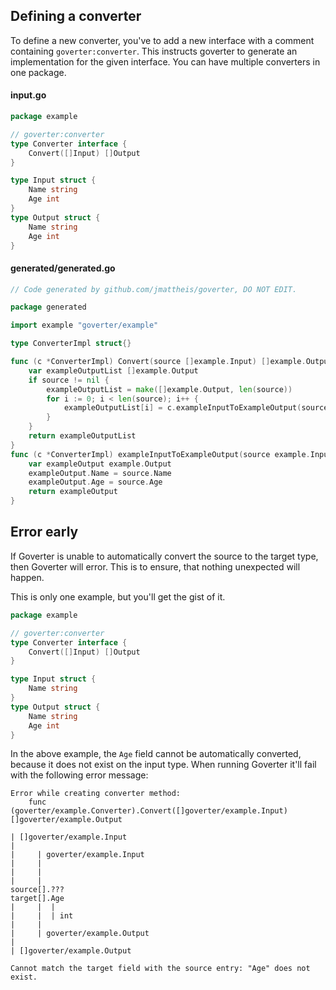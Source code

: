 ## Defining a converter

To define a new converter, you've to add a new interface with a comment
containing `goverter:converter`. This instructs goverter to generate an
implementation for the given interface. You can have multiple converters in one
package.

<!-- tabs:start -->

#### **input.go**

```go
package example

// goverter:converter
type Converter interface {
    Convert([]Input) []Output
}

type Input struct {
    Name string
    Age int
}
type Output struct {
    Name string
    Age int
}
```

#### **generated/generated.go**

```go
// Code generated by github.com/jmattheis/goverter, DO NOT EDIT.

package generated

import example "goverter/example"

type ConverterImpl struct{}

func (c *ConverterImpl) Convert(source []example.Input) []example.Output {
	var exampleOutputList []example.Output
	if source != nil {
		exampleOutputList = make([]example.Output, len(source))
		for i := 0; i < len(source); i++ {
			exampleOutputList[i] = c.exampleInputToExampleOutput(source[i])
		}
	}
	return exampleOutputList
}
func (c *ConverterImpl) exampleInputToExampleOutput(source example.Input) example.Output {
	var exampleOutput example.Output
	exampleOutput.Name = source.Name
	exampleOutput.Age = source.Age
	return exampleOutput
}
```

<!-- tabs:end -->

## Error early

If Goverter is unable to automatically convert the source to the target type,
then Goverter will error. This is to ensure, that nothing unexpected will
happen.

This is only one example, but you'll get the gist of it.

```go
package example

// goverter:converter
type Converter interface {
    Convert([]Input) []Output
}

type Input struct {
    Name string
}
type Output struct {
    Name string
    Age int
}
```

In the above example, the `Age` field cannot be automatically converted,
because it does not exist on the input type. When running Goverter it'll fail
with the following error message:

```
Error while creating converter method:
    func (goverter/example.Converter).Convert([]goverter/example.Input) []goverter/example.Output

| []goverter/example.Input
|
|     | goverter/example.Input
|     |
|     |
|     |
source[].???
target[].Age
|     |  |
|     |  | int
|     |
|     | goverter/example.Output
|
| []goverter/example.Output

Cannot match the target field with the source entry: "Age" does not exist.
```
